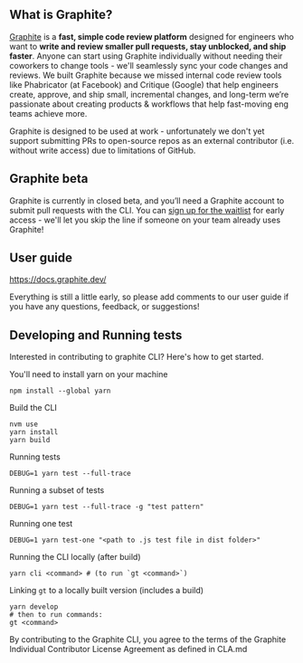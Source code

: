 ## What is Graphite?

[Graphite](https://graphite.dev) is a **fast, simple code review platform** designed for engineers who want to **write and review smaller pull requests, stay unblocked, and ship faster**.  Anyone can start using Graphite individually without needing their coworkers to change tools - we'll seamlessly sync your code changes and reviews.  We built Graphite because we missed internal code review tools like Phabricator (at Facebook) and Critique (Google) that help engineers create, approve, and ship small, incremental changes, and long-term we’re passionate about creating products & workflows that help fast-moving eng teams achieve more.

Graphite is designed to be used at work - unfortunately we don't yet support submitting PRs to open-source repos as an external contributor (i.e. without write access) due to limitations of GitHub.

## Graphite beta
Graphite is currently in closed beta, and you’ll need a Graphite account to submit pull requests with the CLI.  You can [sign up for the waitlist](https://graphite.dev) for early access - we'll let you skip the line if someone on your team already uses Graphite!

## User guide

<https://docs.graphite.dev/>

Everything is still a little early, so please add comments to our user guide if you have any questions, feedback, or suggestions!


## Developing and Running tests

Interested in contributing to graphite CLI? Here's how to get started.

You'll need to install yarn on your machine
```
npm install --global yarn
```

Build the CLI
```
nvm use
yarn install
yarn build
```

Running tests
```
DEBUG=1 yarn test --full-trace
```

Running a subset of tests
```
DEBUG=1 yarn test --full-trace -g "test pattern"
```

Running one test
```
DEBUG=1 yarn test-one "<path to .js test file in dist folder>"
```

Running the CLI locally (after build)
```
yarn cli <command> # (to run `gt <command>`)
```

Linking `gt` to a locally built version (includes a build)
```
yarn develop
# then to run commands:
gt <command>
```

By contributing to the Graphite CLI, you agree to the terms of the Graphite Individual Contributor License Agreement as defined in CLA.md
